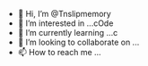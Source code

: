 - 👋 Hi, I’m @Tnslipmemory
- 👀 I’m interested in ...cOde
- 🌱 I’m currently learning ...c
- 💞️ I’m looking to collaborate on ...
- 📫 How to reach me ...

<!---
Tnslipmemory/Tnslipmemory is a ✨ special ✨ repository because its `README.md` (this file) appears on your GitHub profile.
You can click the Preview link to take a look at your changes.
--->
